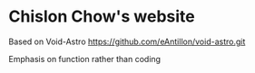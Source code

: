 # Chislon Chow's website

Based on Void-Astro https://github.com/eAntillon/void-astro.git

Emphasis on function rather than coding
